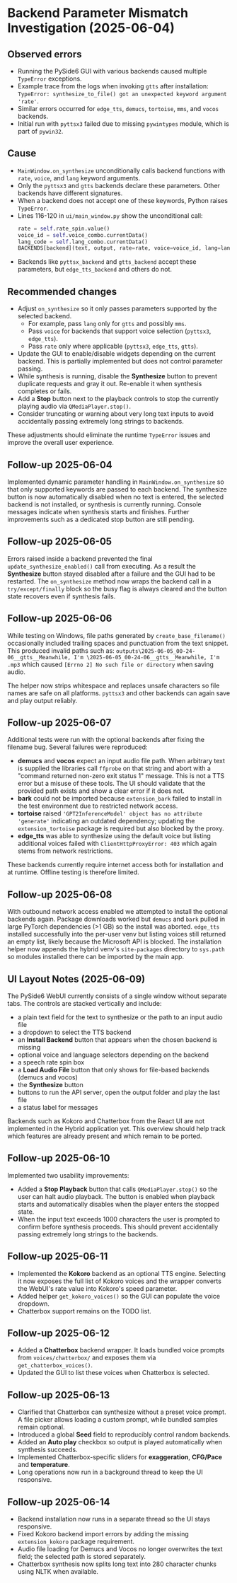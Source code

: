 # Backend Parameter Mismatch Investigation (2025-06-04)

## Observed errors
- Running the PySide6 GUI with various backends caused multiple `TypeError` exceptions.
- Example trace from the logs when invoking `gtts` after installation:
  `TypeError: synthesize_to_file() got an unexpected keyword argument 'rate'`.
- Similar errors occurred for `edge_tts`, `demucs`, `tortoise`, `mms`, and `vocos` backends.
- Initial run with `pyttsx3` failed due to missing `pywintypes` module, which is part of `pywin32`.

## Cause
- `MainWindow.on_synthesize` unconditionally calls backend functions with `rate`, `voice`, and `lang` keyword arguments.
- Only the `pyttsx3` and `gtts` backends declare these parameters. Other backends have different signatures.
- When a backend does not accept one of these keywords, Python raises `TypeError`.
- Lines 116-120 in `ui/main_window.py` show the unconditional call:
  ```python
  rate = self.rate_spin.value()
  voice_id = self.voice_combo.currentData()
  lang_code = self.lang_combo.currentData()
  BACKENDS[backend](text, output, rate=rate, voice=voice_id, lang=lang_code)
  ```
- Backends like `pyttsx_backend` and `gtts_backend` accept these parameters, but `edge_tts_backend` and others do not.

## Recommended changes
- Adjust `on_synthesize` so it only passes parameters supported by the selected backend.
  - For example, pass `lang` only for `gtts` and possibly `mms`.
  - Pass `voice` for backends that support voice selection (`pyttsx3`, `edge_tts`).
  - Pass `rate` only where applicable (`pyttsx3`, `edge_tts`, `gtts`).
- Update the GUI to enable/disable widgets depending on the current backend. This is partially implemented but does not control parameter passing.
- While synthesis is running, disable the **Synthesize** button to prevent duplicate requests and gray it out. Re-enable it when synthesis completes or fails.
- Add a **Stop** button next to the playback controls to stop the currently playing audio via `QMediaPlayer.stop()`.
- Consider truncating or warning about very long text inputs to avoid accidentally passing extremely long strings to backends.

These adjustments should eliminate the runtime `TypeError` issues and improve the overall user experience.

## Follow-up 2025-06-04

Implemented dynamic parameter handling in `MainWindow.on_synthesize` so that only
supported keywords are passed to each backend. The synthesize button is now
automatically disabled when no text is entered, the selected backend is not
installed, or synthesis is currently running. Console messages indicate when
synthesis starts and finishes. Further improvements such as a dedicated stop
button are still pending.

## Follow-up 2025-06-05

Errors raised inside a backend prevented the final `update_synthesize_enabled()`
call from executing. As a result the **Synthesize** button stayed disabled after
a failure and the GUI had to be restarted. The `on_synthesize` method now wraps
the backend call in a `try/except/finally` block so the busy flag is always
cleared and the button state recovers even if synthesis fails.

## Follow-up 2025-06-06

While testing on Windows, file paths generated by `create_base_filename()` occasionally included trailing spaces and punctuation from the text snippet. This produced invalid paths such as:
`outputs\2025-06-05_00-24-06__gtts__Meanwhile, I'm \2025-06-05_00-24-06__gtts__Meanwhile, I'm .mp3`
which caused `[Errno 2] No such file or directory` when saving audio.

The helper now strips whitespace and replaces unsafe characters so file names are safe on all platforms. `pyttsx3` and other backends can again save and play output reliably.

## Follow-up 2025-06-07

Additional tests were run with the optional backends after fixing the filename
bug. Several failures were reproduced:

- **demucs** and **vocos** expect an input audio file path. When arbitrary text
  is supplied the libraries call `ffprobe` on that string and abort with a
  "command returned non-zero exit status 1" message. This is not a TTS error but
  a misuse of these tools. The UI should validate that the provided path exists
  and show a clear error if it does not.
- **bark** could not be imported because `extension_bark` failed to install in
  the test environment due to restricted network access.
- **tortoise** raised `'GPT2InferenceModel' object has no attribute 'generate'`
  indicating an outdated dependency; updating the `extension_tortoise` package
  is required but also blocked by the proxy.
- **edge_tts** was able to synthesize using the default voice but listing
  additional voices failed with `ClientHttpProxyError: 403` which again stems
  from network restrictions.

These backends currently require internet access both for installation and at
runtime. Offline testing is therefore limited.

## Follow-up 2025-06-08

With outbound network access enabled we attempted to install the optional
backends again. Package downloads worked but `demucs` and `bark` pulled in large
PyTorch dependencies (>1&nbsp;GB) so the install was aborted. `edge_tts`
installed successfully into the per-user venv but listing voices still returned
an empty list, likely because the Microsoft API is blocked. The installation
helper now appends the hybrid venv's `site-packages` directory to `sys.path` so
modules installed there can be imported by the main app.

## UI Layout Notes (2025-06-09)

The PySide6 WebUI currently consists of a single window without separate tabs.
The controls are stacked vertically and include:

- a plain text field for the text to synthesize or the path to an input audio file
- a dropdown to select the TTS backend
- an **Install Backend** button that appears when the chosen backend is missing
- optional voice and language selectors depending on the backend
- a speech rate spin box
- a **Load Audio File** button that only shows for file-based backends (demucs and vocos)
- the **Synthesize** button
- buttons to run the API server, open the output folder and play the last file
- a status label for messages

Backends such as Kokoro and Chatterbox from the React UI are not implemented in
the Hybrid application yet. This overview should help track which features are
already present and which remain to be ported.

## Follow-up 2025-06-10

Implemented two usability improvements:

- Added a **Stop Playback** button that calls `QMediaPlayer.stop()` so the user
  can halt audio playback. The button is enabled when playback starts and
  automatically disables when the player enters the stopped state.
- When the input text exceeds 1000 characters the user is prompted to confirm
  before synthesis proceeds. This should prevent accidentally passing extremely
  long strings to the backends.

## Follow-up 2025-06-11

- Implemented the **Kokoro** backend as an optional TTS engine. Selecting it now
  exposes the full list of Kokoro voices and the wrapper converts the WebUI's
  rate value into Kokoro's speed parameter.
- Added helper `get_kokoro_voices()` so the GUI can populate the voice dropdown.
- Chatterbox support remains on the TODO list.

## Follow-up 2025-06-12

- Added a **Chatterbox** backend wrapper. It loads bundled voice prompts from
  `voices/chatterbox/` and exposes them via `get_chatterbox_voices()`.
- Updated the GUI to list these voices when Chatterbox is selected.

## Follow-up 2025-06-13

- Clarified that Chatterbox can synthesize without a preset voice prompt.
  A file picker allows loading a custom prompt, while bundled samples remain
  optional.
- Introduced a global **Seed** field to reproducibly control random backends.
- Added an **Auto play** checkbox so output is played automatically when
  synthesis succeeds.
- Implemented Chatterbox-specific sliders for **exaggeration**, **CFG/Pace**
  and **temperature**.
- Long operations now run in a background thread to keep the UI responsive.

## Follow-up 2025-06-14

- Backend installation now runs in a separate thread so the UI stays responsive.
- Fixed Kokoro backend import errors by adding the missing `extension_kokoro`
  package requirement.
- Audio file loading for Demucs and Vocos no longer overwrites the text field;
  the selected path is stored separately.
- Chatterbox synthesis now splits long text into 280 character chunks using
  NLTK when available.

